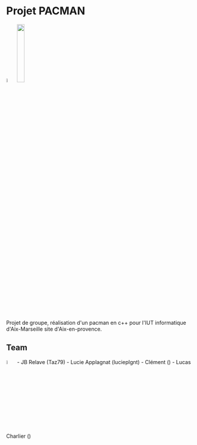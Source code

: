 # Projet PACMAN

<div>
  <img src="https://raw.githubusercontent.com/isocpp/logos/master/cpp_logo.png" width="5%">
  <img src="https://upload.wikimedia.org/wikipedia/fr/thumb/8/83/Univ_Aix-Marseille_-_IUT.svg/1280px-Univ_Aix-Marseille_-_IUT.svg.png" width="20%">
</div>

Projet de groupe, réalisation d'un pacman en c++ pour l'IUT informatique d'Aix-Marseille site d'Aix-en-provence.

## Team
 <img src="https://www.fashioncooking.fr/wp-content/plugins/wordpress-popup/assets/images/dev-team@2x.png" width="5%">
- JB Relave (Taz79)
- Lucie Applagnat (lucieplgnt)
- Clément ()
- Lucas Charlier ()
